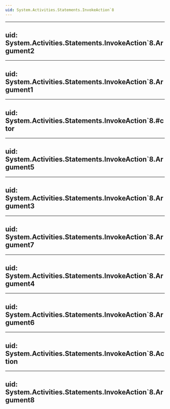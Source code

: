 ```yaml
---
uid: System.Activities.Statements.InvokeAction`8
---
```


---
uid: System.Activities.Statements.InvokeAction`8.Argument2
---

---
uid: System.Activities.Statements.InvokeAction`8.Argument1
---

---
uid: System.Activities.Statements.InvokeAction`8.#ctor
---

---
uid: System.Activities.Statements.InvokeAction`8.Argument5
---

---
uid: System.Activities.Statements.InvokeAction`8.Argument3
---

---
uid: System.Activities.Statements.InvokeAction`8.Argument7
---

---
uid: System.Activities.Statements.InvokeAction`8.Argument4
---

---
uid: System.Activities.Statements.InvokeAction`8.Argument6
---

---
uid: System.Activities.Statements.InvokeAction`8.Action
---

---
uid: System.Activities.Statements.InvokeAction`8.Argument8
---
